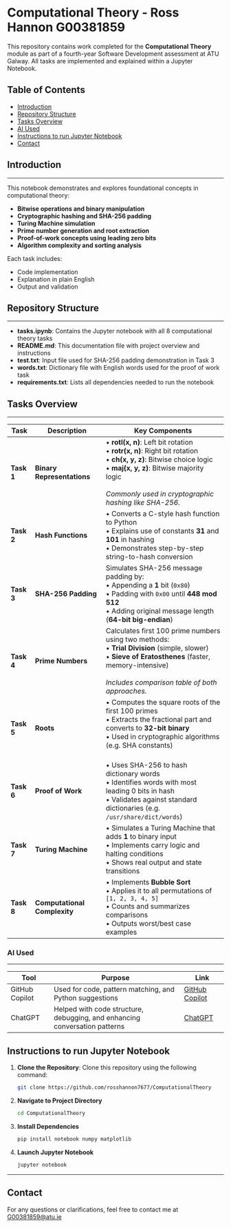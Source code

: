 # Computational Theory - Ross Hannon G00381859

This repository contains work completed for the **Computational Theory** module as part of a fourth-year Software Development assessment at ATU Galway. All tasks are implemented and explained within a Jupyter Notebook.

## Table of Contents
- [Introduction](#introduction)
- [Repository Structure](#repository-structure)
- [Tasks Overview](#tasks-overview)
- [AI Used](#ai-used)
- [Instructions to run Jupyter Notebook](#instructions-to-run-jupyter-notebook)
- [Contact](#contact)

## Introduction
---  

This notebook demonstrates and explores foundational concepts in computational theory:

- **Bitwise operations and binary manipulation**
- **Cryptographic hashing and SHA-256 padding**
- **Turing Machine simulation**
- **Prime number generation and root extraction**
- **Proof-of-work concepts using leading zero bits**
- **Algorithm complexity and sorting analysis**

Each task includes:
-  Code implementation
-  Explanation in plain English
-  Output and validation

## Repository Structure
---

* **tasks.ipynb**: Contains the Jupyter notebook with all 8 computational theory tasks
* **README.md**: This documentation file with project overview and instructions
* **test.txt**: Input file used for SHA-256 padding demonstration in Task 3
* **words.txt**: Dictionary file with English words used for the proof of work task
* **requirements.txt**: Lists all dependencies needed to run the notebook

## Tasks Overview
---

| Task | Description | Key Components |
|------|-------------|---------------|
| **Task 1** | **Binary Representations** | • **rotl(x, n)**: Left bit rotation<br>• **rotr(x, n)**: Right bit rotation<br>• **ch(x, y, z)**: Bitwise choice logic<br>• **maj(x, y, z)**: Bitwise majority logic<br><br>*Commonly used in cryptographic hashing like SHA-256.* |
| **Task 2** | **Hash Functions** | • Converts a C-style hash function to Python<br>• Explains use of constants **31** and **101** in hashing<br>• Demonstrates step-by-step string-to-hash conversion |
| **Task 3** | **SHA-256 Padding** | Simulates SHA-256 message padding by:<br>• Appending a **1** bit (`0x80`)<br>• Padding with `0x00` until **448 mod 512**<br>• Adding original message length (**64-bit big-endian**) |
| **Task 4** | **Prime Numbers** | Calculates first 100 prime numbers using two methods:<br>• **Trial Division** (simple, slower)<br>• **Sieve of Eratosthenes** (faster, memory-intensive)<br><br>*Includes comparison table of both approaches.* |
| **Task 5** | **Roots** | • Computes the square roots of the first 100 primes<br>• Extracts the fractional part and converts to **32-bit binary**<br>• Used in cryptographic algorithms (e.g. SHA constants)<br><br> |
| **Task 6** | **Proof of Work** | • Uses SHA-256 to hash dictionary words<br>• Identifies words with most leading 0 bits in hash<br>• Validates against standard dictionaries (e.g. `/usr/share/dict/words`) |
| **Task 7** | **Turing Machine** | • Simulates a Turing Machine that adds **1** to binary input<br>• Implements carry logic and halting conditions<br>• Shows real output and state transitions |
| **Task 8** | **Computational Complexity** | • Implements **Bubble Sort**<br>• Applies it to all permutations of `[1, 2, 3, 4, 5]`<br>• Counts and summarizes comparisons<br>• Outputs worst/best case examples |


### **AI Used**
---
| Tool | Purpose | Link |
|------|----------|------|
| GitHub Copilot | Used for code, pattern matching, and Python suggestions  | [GitHub Copilot](https://github.com/features/copilot) |
| ChatGPT | Helped with code structure, debugging, and enhancing conversation patterns | [ChatGPT](https://openai.com/chatgpt) |

## Instructions to run Jupyter Notebook
1. **Clone the Repository**: Clone this repository using the following command:

   ```bash
   git clone https://github.com/rosshannon7677/ComputationalTheory
   ```
2. **Navigate to Project Directory** 
    ```bash
    cd ComputationalTheory
    ```
3. **Install Dependencies** 
    ```bash
    pip install notebook numpy matplotlib
    ```
4. **Launch Jupyter Notebook** 
    ```bash
    jupyter notebook
    ```
---

## Contact
For any questions or clarifications, feel free to contact me at G00381859@atu.ie